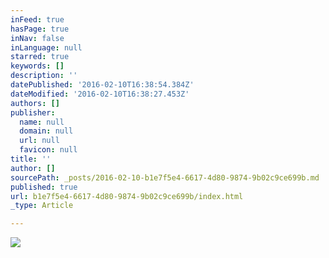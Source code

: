 ```yaml
---
inFeed: true
hasPage: true
inNav: false
inLanguage: null
starred: true
keywords: []
description: ''
datePublished: '2016-02-10T16:38:54.384Z'
dateModified: '2016-02-10T16:38:27.453Z'
authors: []
publisher:
  name: null
  domain: null
  url: null
  favicon: null
title: ''
author: []
sourcePath: _posts/2016-02-10-b1e7f5e4-6617-4d80-9874-9b02c9ce699b.md
published: true
url: b1e7f5e4-6617-4d80-9874-9b02c9ce699b/index.html
_type: Article

---
```

![](https://the-grid-user-content.s3-us-west-2.amazonaws.com/f7052af7-e5c2-473c-be0a-8faafd715a54.png)